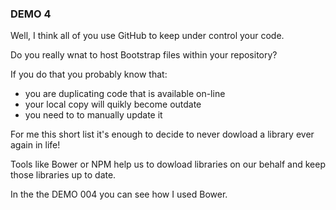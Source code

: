 ### DEMO 4

Well, I think all of you use GitHub to keep under control your code.

Do you really wnat to host Bootstrap files within your repository?

If you do that you probably know that:

* you are duplicating code that is available on-line
* your local copy will quikly become outdate
* you need to to manually update it

For me this short list it's enough to decide to never dowload a library ever again in life! 

Tools like Bower or NPM help us to dowload libraries on our behalf and keep those libraries up to date.

In the the DEMO 004 you can see how I used Bower.

